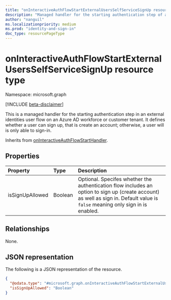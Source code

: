 ```yaml
---
title: "onInteractiveAuthFlowStartExternalUsersSelfServiceSignUp resource type"
description: "Managed handler for the starting authentication step of an external identities user flow."
author: "nanguil"
ms.localizationpriority: medium
ms.prod: "identity-and-sign-in"
doc_type: resourcePageType
---
```


# onInteractiveAuthFlowStartExternalUsersSelfServiceSignUp resource type

Namespace: microsoft.graph

[!INCLUDE [beta-disclaimer](../../includes/beta-disclaimer.md)]

This is a managed handler for the starting authentication step in an external identities user flow on an Azure AD workforce or customer tenant. It defines whether a user can sign up, that is create an account; otherwise, a user will is only able to sign-in.

Inherits from [onInteractiveAuthFlowStartHandler](../resources/oninteractiveauthflowstarthandler.md).

## Properties
|Property|Type|Description|
|:---|:---|:---|
|isSignUpAllowed|Boolean|Optional. Specifes whether the authentication flow includes an option to sign up (create account) as well as sign in. Default value is `false` meaning only sign in is enabled.|

## Relationships
None.

## JSON representation
The following is a JSON representation of the resource.
<!-- {
  "blockType": "resource",
  "@odata.type": "microsoft.graph.onInteractiveAuthFlowStartExternalUsersSelfServiceSignUp"
}
-->
``` json
{
  "@odata.type": "#microsoft.graph.onInteractiveAuthFlowStartExternalUsersSelfServiceSignUp",
  "isSignUpAllowed": "Boolean"
}
```

